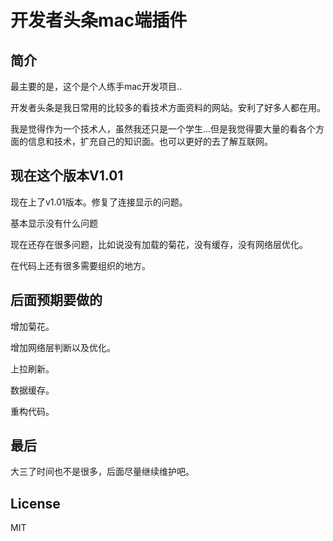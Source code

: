 # 开发者头条mac端插件

## 简介

最主要的是，这个是个人练手mac开发项目..

[]()

开发者头条是我日常用的比较多的看技术方面资料的网站。安利了好多人都在用。

我是觉得作为一个技术人，虽然我还只是一个学生...但是我觉得要大量的看各个方面的信息和技术，扩充自己的知识面。也可以更好的去了解互联网。

## 现在这个版本V1.01

现在上了v1.01版本。修复了连接显示的问题。

基本显示没有什么问题

现在还存在很多问题，比如说没有加载的菊花，没有缓存，没有网络层优化。

在代码上还有很多需要组织的地方。

## 后面预期要做的

增加菊花。

增加网络层判断以及优化。

上拉刷新。

数据缓存。

重构代码。

## 最后

大三了时间也不是很多，后面尽量继续维护吧。

## License

MIT
